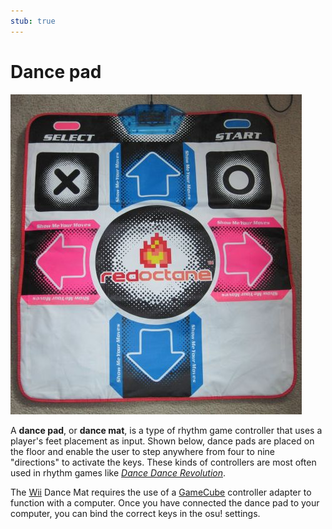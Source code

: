 ```yaml
---
stub: true
---
```


# Dance pad

![](img/dance-pad.jpg "4 button dance pad controller")

A **dance pad**, or **dance mat**, is a type of rhythm game controller that uses a player's feet placement as input. Shown below, dance pads are placed on the floor and enable the user to step anywhere from four to nine "directions" to activate the keys. These kinds of controllers are most often used in rhythm games like *[Dance Dance Revolution](https://en.wikipedia.org/wiki/Dance_Dance_Revolution "Wikipedia")*.

The [Wii](https://en.wikipedia.org/wiki/Wii "Wikipedia") Dance Mat requires the use of a [GameCube](https://en.wikipedia.org/wiki/GameCube "Wikipedia") controller adapter to function with a computer. Once you have connected the dance pad to your computer, you can bind the correct keys in the osu! settings.
